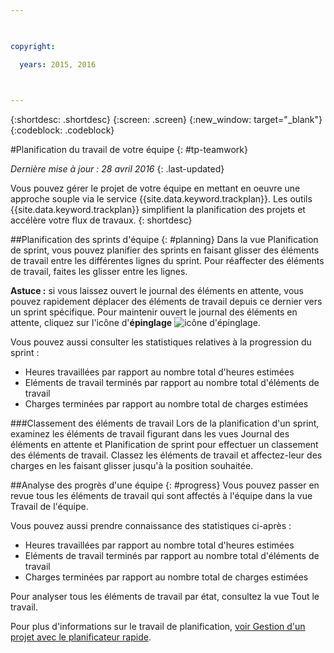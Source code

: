 ```yaml
---

 

copyright:

  years: 2015, 2016

 

---
```


{:shortdesc: .shortdesc}
{:screen: .screen}
{:new_window: target="_blank"}
{:codeblock: .codeblock}

#Planification du travail de votre équipe {: #tp-teamwork}  

*Dernière mise à jour : 28 avril 2016*
{: .last-updated}

Vous pouvez gérer le projet de votre équipe en mettant en oeuvre une approche souple via le service {{site.data.keyword.trackplan}}. Les outils {{site.data.keyword.trackplan}} simplifient la planification des projets et accélère votre flux de travaux.
{: shortdesc}

##Planification des sprints d'équipe {: #planning}
Dans la vue Planification de sprint, vous pouvez planifier des sprints en faisant glisser des éléments de travail entre les différentes lignes du sprint. Pour réaffecter des éléments de travail, faites les glisser entre les lignes.  

**Astuce :** si vous laissez ouvert le journal des éléments en attente, vous pouvez rapidement déplacer des éléments de travail depuis ce dernier vers un sprint spécifique. Pour maintenir ouvert le journal des éléments en attente, cliquez sur l'icône d'**épinglage** <img  class="inline" src="./images/pin.gif" alt="icône d'épinglage">.

Vous pouvez aussi consulter les statistiques relatives à la progression du sprint :
- Heures travaillées par rapport au nombre total d'heures estimées
- Eléments de travail terminés par rapport au nombre total d'éléments de travail
- Charges terminées par rapport au nombre total de charges estimées

###Classement des éléments de travail
Lors de la planification d'un sprint, examinez les éléments de travail figurant dans les vues Journal des éléments en attente et Planification de sprint pour effectuer un classement des éléments de travail. Classez les éléments de travail et affectez-leur des charges en les faisant glisser jusqu'à la position souhaitée.

##Analyse des progrès d'une équipe {: #progress}
Vous pouvez passer en revue tous les éléments de travail qui sont affectés à l'équipe dans la vue Travail de l'équipe.

Vous pouvez aussi prendre connaissance des statistiques ci-après :
- Heures travaillées par rapport au nombre total d'heures estimées
- Eléments de travail terminés par rapport au nombre total d'éléments de travail
- Charges terminées par rapport au nombre total de charges estimées

Pour analyser tous les éléments de travail par état, consultez la vue Tout le travail.

Pour plus d'informations sur le travail de planification, [voir Gestion d'un projet avec le planificateur rapide](http://www.ibm.com/support/knowledgecenter/SSYMRC_6.0.1/com.ibm.team.concert.tutorial.doc/topics/tut_quick_planner_lesson.html).
